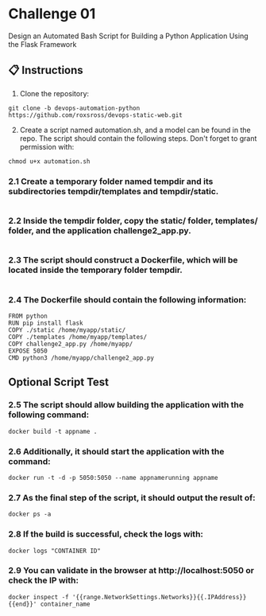 # Challenge 01

Design an Automated Bash Script for Building a Python Application Using the Flask Framework

## 📋 Instructions

1. Clone the repository:

```
git clone -b devops-automation-python https://github.com/roxsross/devops-static-web.git
```

2. Create a script named automation.sh, and a model can be found in the repo. The script should contain the following steps. Don't forget to grant permission with:

```
chmod u+x automation.sh
```

### 2.1 Create a temporary folder named tempdir and its subdirectories tempdir/templates and tempdir/static.

```

```

### 2.2 Inside the tempdir folder, copy the static/ folder, templates/ folder, and the application challenge2_app.py.

```

```

### 2.3 The script should construct a Dockerfile, which will be located inside the temporary folder tempdir.

```

```

### 2.4 The Dockerfile should contain the following information:

```
FROM python
RUN pip install flask
COPY ./static /home/myapp/static/
COPY ./templates /home/myapp/templates/
COPY challenge2_app.py /home/myapp/
EXPOSE 5050
CMD python3 /home/myapp/challenge2_app.py
```

## Optional Script Test

### 2.5 The script should allow building the application with the following command:

```
docker build -t appname .
```

### 2.6 Additionally, it should start the application with the command:

```
docker run -t -d -p 5050:5050 --name appnamerunning appname
```

### 2.7 As the final step of the script, it should output the result of:

```
docker ps -a
```

### 2.8 If the build is successful, check the logs with:

```
docker logs "CONTAINER ID"
```

### 2.9 You can validate in the browser at http://localhost:5050 or check the IP with:

```
docker inspect -f '{{range.NetworkSettings.Networks}}{{.IPAddress}}{{end}}' container_name
```
